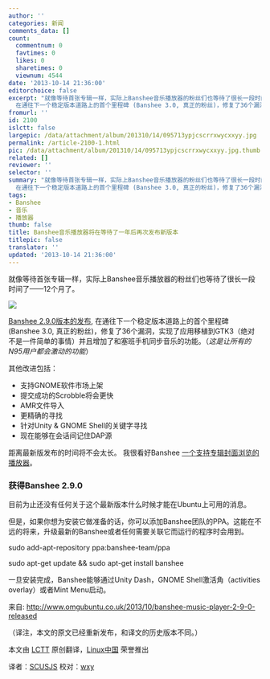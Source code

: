 ```yaml
---
author: ''
categories: 新闻
comments_data: []
count:
  commentnum: 0
  favtimes: 0
  likes: 0
  sharetimes: 0
  viewnum: 4544
date: '2013-10-14 21:36:00'
editorchoice: false
excerpt: "就像等待首张专辑一样，实际上Banshee音乐播放器的粉丝们也等待了很长一段时间了12个月了。\r\n\r\nBanshee 2.9.0版本的发布,
  在通往下一个稳定版本道路上的首个里程碑 (Banshee 3.0, 真正的粉丝)，修复了36个漏洞，实现了 ..."
fromurl: ''
id: 2100
islctt: false
largepic: /data/attachment/album/201310/14/095713ypjcscrrxwycxxyy.jpg
permalink: /article-2100-1.html
pic: /data/attachment/album/201310/14/095713ypjcscrrxwycxxyy.jpg.thumb.jpg
related: []
reviewer: ''
selector: ''
summary: "就像等待首张专辑一样，实际上Banshee音乐播放器的粉丝们也等待了很长一段时间了12个月了。\r\n\r\nBanshee 2.9.0版本的发布,
  在通往下一个稳定版本道路上的首个里程碑 (Banshee 3.0, 真正的粉丝)，修复了36个漏洞，实现了 ..."
tags:
- Banshee
- 音乐
- 播放器
thumb: false
title: Banshee音乐播放器将在等待了一年后再次发布新版本
titlepic: false
translator: ''
updated: '2013-10-14 21:36:00'
---
```


就像等待首张专辑一样，实际上Banshee音乐播放器的粉丝们也等待了很长一段时间了——12个月了。


 ![](/data/attachment/album/201310/14/095713ypjcscrrxwycxxyy.jpg)


[Banshee 2.9.0版本的发布](http://banshee.fm/download/archives/2-9-0/), 在通往下一个稳定版本道路上的首个里程碑 (Banshee 3.0, 真正的粉丝)，修复了36个漏洞，实现了应用移植到GTK3（绝对不是一件简单的事情）并且增加了和塞班手机同步音乐的功能。（*这是让所有的N95用户都会激动的功能*）


其他改进包括：


* 支持GNOME软件市场上架
* 提交成功的Scrobble将会更快
* AMR文件导入
* 更精确的寻找
* 针对Unity & GNOME Shell的关键字寻找
* 现在能够在会话间记住DAP源


距离最新版发布的时间将不会太长。 我很看好Banshee [一个支持专辑封面浏览的播放器](http://www.omgubuntu.co.uk/2013/10/coverart-browser-for-linux-music-players)。


### **获得Banshee 2.9.0**


目前为止还没有任何关于这个最新版本什么时候才能在Ubuntu上可用的消息。


但是，如果你想为安装它做准备的话，你可以添加Banshee团队的PPA。这能在不远的将来，升级最新的Banshee或者任何需要关联它而运行的程序时会用到。


sudo add-apt-repository ppa:banshee-team/ppa


sudo apt-get update && sudo apt-get install banshee


一旦安装完成，Banshee能够通过Unity Dash，GNOME Shell激活角（activities overlay）或者Mint Menu启动。


 


来自: <http://www.omgubuntu.co.uk/2013/10/banshee-music-player-2-9-0-released>


（译注，本文的原文已经重新发布，和译文的历史版本不同。）


本文由 [LCTT](https://github.com/LCTT/TranslateProject) 原创翻译，[Linux中国](http://linux.cn/) 荣誉推出


译者：[SCUSJS](http://blog.csdn.net/scusjs) 校对：[wxy](https://github.com/wxy)